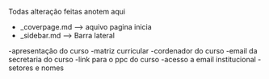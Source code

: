 Todas alteração feitas anotem aqui


- _coverpage.md --> aquivo pagina inicia
- _sidebar.md --> Barra lateral


-apresentação do curso
-matriz curricular
-cordenador do curso
-email da secretaria do curso
-link para o ppc do curso
-acesso a email institucional
-setores e nomes